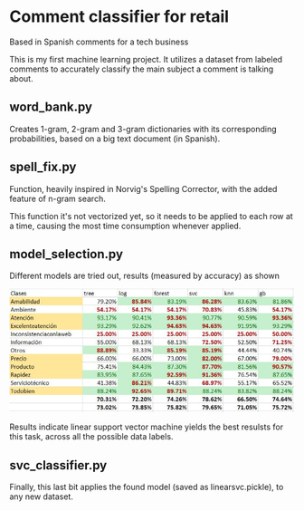 # Comment classifier for retail
Based in Spanish comments for a tech business

This is my first machine learning project. It utilizes a dataset from labeled comments to accurately classify the main subject a comment is talking about.

## word_bank.py
Creates 1-gram, 2-gram and 3-gram dictionaries with its corresponding probabilities, based on a big text document (in Spanish).

## spell_fix.py
Function, heavily inspired in Norvig's Spelling Corrector, with the added feature of n-gram search.

This function it's not vectorized yet, so it needs to be applied to each row at a time, causing the most time consumption whenever applied.

## model_selection.py

Different models are tried out, results (measured by accuracy) as shown

![alt text](https://github.com/irving-m/comment-clasiffier-retail/blob/master/results.JPG?raw=true)

Results indicate linear support vector machine yields the best resulsts for this task, across all the possible data labels.

## svc_classifier.py

Finally, this last bit applies the found model (saved as linearsvc.pickle), to any new dataset.

